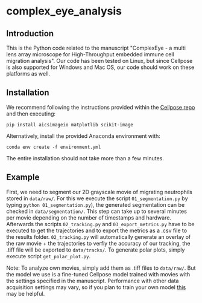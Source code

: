 # complex_eye_analysis

## Introduction
This is the Python code related to the manuscript "ComplexEye - a multi lens array microscope for High-Throughput embedded immune cell migration analysis". Our code has been tested on Linux, but since Cellpose is also supported for Windows and Mac OS, our code should work on these platforms as well.

## Installation
We recommend following the instructions provided within the [Cellpose repo](https://github.com/MouseLand/cellpose) and then executing: 
~~~
pip install aicsimageio matplotlib scikit-image
~~~

Alternatively, install the provided Anaconda environment with:
~~~
conda env create -f environment.yml
~~~

The entire installation should not take more than a few minutes.
## Example
First, we need to segment our 2D grayscale movie of migrating neutrophils stored in `data/raw/`. For this we execute the script `01_segmentation.py` by typing `python 01_segmentation.py`), the generated segmentation can be checked in `data/segmentation/`. This step can take up to several minutes per movie depending on the number of timestamps and hardware. Afterwards the scripts `02_tracking.py` and `03_export_metrics.py` have to be executed to get the trajectories and to export the metrics as a .csv file to the results folder. `02_tracking.py` will automatically generate an overlay of the raw movie + the trajectories to verfiy the accuracy of our tracking, the .tiff file will be exported to `data/tracks/`. To generate polar plots, simply execute script `get_polar_plot.py`.

Note: To analyze own movies, simply add them as .tiff files to `data/raw/`. But the model we use is a fine-tuned Cellpose model trained with movies with the settings specified in the manuscript. Performance with other data acquisition settings may vary, so if you plan to train your own model [this](https://cellpose.readthedocs.io/en/latest/train.html) may be helpful. 
